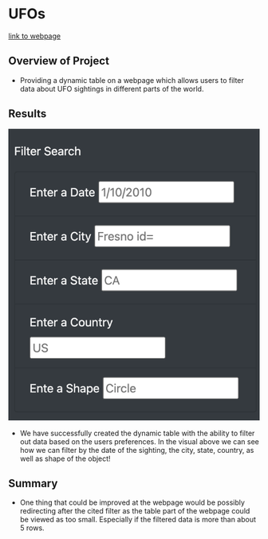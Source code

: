 # UFOs

[link to webpage](https://luis-zavalaa.github.io/UFOs/)

## Overview of Project
* Providing a dynamic table on a webpage which allows users to filter data about UFO sightings in different parts of the world.

## Results

![filters](./images/filters.png)

* We have successfully created the dynamic table with the ability to filter out data based on the users preferences. In the visual above we can see how we can filter by the date of the sighting, the city, state, country, as well as shape of the object!

## Summary

* One thing that could be improved at the webpage would be possibly redirecting after the cited filter as the table part of the webpage could be viewed as too small. Especially if the filtered data is more than about 5 rows.
